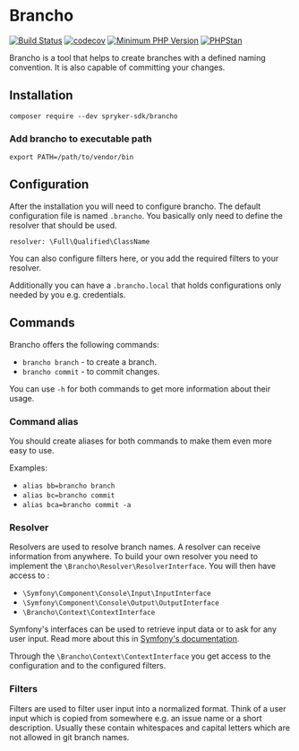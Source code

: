 # Brancho

[![Build Status](https://github.com/spryker-sdk/brancho/workflows/CI/badge.svg?branch=master)](https://github.com/spryker-sdk/brancho/actions?query=workflow%3ACI+branch%3Amaster)
[![codecov](https://codecov.io/gh/spryker-sdk/brancho/branch/master/graph/badge.svg?token=L1thFB9nOG)](https://codecov.io/gh/spryker-sdk/brancho)
[![Minimum PHP Version](https://img.shields.io/badge/php-%3E%3D%207.3-8892BF.svg)](https://php.net/)
[![PHPStan](https://img.shields.io/badge/PHPStan-level%208-brightgreen.svg?style=flat)](https://phpstan.org/)

Brancho is a tool that helps to create branches with a defined naming convention. It is also capable of committing your changes.

## Installation

`composer require --dev spryker-sdk/brancho`

### Add brancho to executable path

`export PATH=/path/to/vendor/bin`


## Configuration

After the installation you will need to configure brancho. The default configuration file is named `.brancho`. You basically only need to define the resolver that should be used.

`resolver: \Full\Qualified\ClassName`

You can also configure filters here, or you add the required filters to your resolver.

Additionally you can have a `.brancho.local` that holds configurations only needed by you e.g. credentials.


## Commands

Brancho offers the following commands:

- `brancho branch` - to create a branch.
- `brancho commit` - to commit changes.

You can use `-h` for both commands to get more information about their usage.


### Command alias

You should create aliases for both commands to make them even more easy to use.

Examples:

- `alias bb=brancho branch`
- `alias bc=brancho commit`
- `alias bca=brancho commit -a`


### Resolver

Resolvers are used to resolve branch names. A resolver can receive information from anywhere.
To build your own resolver you need to implement the `\Brancho\Resolver\ResolverInterface`. You will then have access to :

- `\Symfony\Component\Console\Input\InputInterface`
- `\Symfony\Component\Console\Output\OutputInterface`
- `\Brancho\Context\ContextInterface`

Symfony's interfaces can be used to retrieve input data or to ask for any user input. Read more about this in [Symfony's documentation](https://symfony.com/doc/current/components/console/helpers/questionhelper.html).

Through the `\Brancho\Context\ContextInterface` you get access to the configuration and to the configured filters.


### Filters

Filters are used to filter user input into a normalized format. Think of a user input which is copied from somewhere e.g. an issue name or a short description. Usually these contain whitespaces and capital letters which are not allowed in git branch names.
